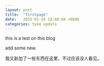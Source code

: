 ```yaml
---
layout: post
title:  "firstpage"
date:   2025-01-16 19:48:04 +0800
categories: tyee update
---
```

this is a test on this blog

add some new.

我又新加了一些东西在这里，不过应该没人看见。
